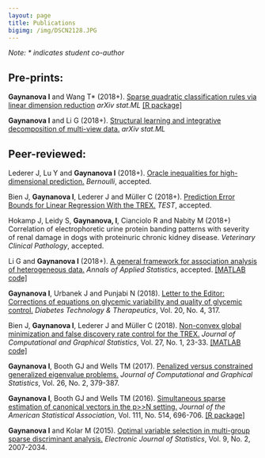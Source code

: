 ```yaml
---
layout: page
title: Publications
bigimg: /img/DSCN2128.JPG
---
```


*Note: \* indicates student co-author*

## Pre-prints:

**Gaynanova I** and Wang T\* (2018+). [Sparse quadratic classification rules via linear dimension reduction](https://arxiv.org/abs/1711.04817) *arXiv stat.ML* [[R package]](https://github.com/irinagain/DAP)

**Gaynanova I** and Li G (2018+). [Structural learning and integrative decomposition of multi-view data.](https://arxiv.org/abs/1707.06573) *arXiv stat.ML* 


## Peer-reviewed:

Lederer J, Lu Y and **Gaynanova I** (2018+). [Oracle inequalities for high-dimensional prediction.](https://arxiv.org/abs/1608.00624) *Bernoulli*, accepted.

Bien J, **Gaynanova I**, Lederer J and Müller C (2018+). [Prediction Error Bounds for Linear Regression With the TREX.](https://link.springer.com/article/10.1007/s11749-018-0584-4) *TEST*, accepted.

Hokamp J, Leidy S, **Gaynanova, I**, Cianciolo R and Nabity M (2018+) Correlation of electrophoretic urine protein banding patterns with severity of renal damage in dogs with proteinuric chronic kidney disease. *Veterinary Clinical Pathology*, accepted.

Li G and **Gaynanova I** (2018+). [A general framework for association analysis of heterogeneous data.](https://www.imstat.org/journals-and-publications/annals-of-applied-statistics/annals-of-applied-statistics-next-issues/) *Annals of Applied Statistics*, accepted. [[MATLAB code]](https://github.com/reagan0323/GAS)

**Gaynanova I**, Urbanek J and Punjabi N (2018). [Letter to the Editor: Corrections of equations on glycemic variability and quality of glycemic control.](https://www.liebertpub.com/doi/pdfplus/10.1089/dia.2018.0057) *Diabetes Technology & Therapeutics*, Vol. 20, No. 4, 317.

Bien J, **Gaynanova I**, Lederer J and Müller C (2018). [Non-convex global minimization and false discovery rate control for the TREX.](http://www.tandfonline.com/doi/abs/10.1080/10618600.2017.1341414) *Journal of Computational and Graphical Statistics*, Vol. 27, No. 1, 23-33. [[MATLAB code]](https://github.com/muellsen/TREX)

**Gaynanova I**, Booth GJ and Wells TM (2017). [Penalized versus constrained generalized eigenvalue problems.](http://www.tandfonline.com/doi/abs/10.1080/10618600.2016.1172017) *Journal of Computational and Graphical Statistics*, Vol. 26, No. 2, 379-387.
  
**Gaynanova I**, Booth GJ and Wells TM (2016). [Simultaneous sparse estimation of canonical vectors in the p>>N setting.](http://dx.doi.org/10.1080/01621459.2015.1034318) *Journal of the American Statistical Association*, Vol. 111, No. 514, 696-706. [[R package]](https://cran.r-project.org/web/packages/MGSDA/index.html)

**Gaynanova I** and Kolar M (2015). [Optimal variable selection in multi-group sparse discriminant analysis.](http://dx.doi.org/10.1214/15-EJS1064) *Electronic Journal of Statistics*, Vol. 9, No. 2, 2007-2034. 




